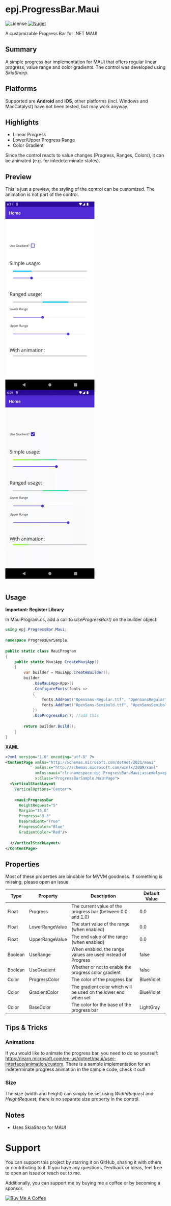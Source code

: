 # epj.ProgressBar.Maui
![License](https://img.shields.io/github/license/ewerspej/epj.ProgressBar.Maui)
[![Nuget](https://img.shields.io/nuget/v/epj.ProgressBar.Maui)](https://www.nuget.org/packages/epj.ProgressBar.Maui/)

A customizable Progress Bar for .NET MAUI

## Summary

A simple progress bar implementation for MAUI that offers regular linear progress, value range and color gradients. The control was developed using *SkiaSharp*.

## Platforms

Supported are **Android** and **iOS**, other platforms (incl. Windows and MacCatalyst) have not been tested, but may work anyway.

## Highlights

* Linear Progress
* Lower/Upper Progress Range
* Color Gradient

Since the control reacts to value changes (Progress, Ranges, Colors), it can be animated (e.g. for intedeterminate states).

## Preview

This is just a preview, the styling of the control can be customized. The animation is not part of the control.
<div>
    <img align="top" src="sample0.png" width="280"/>
    <img align="top" src="sample2.gif" width="280"/>
</div>
<br/>

## Usage

**Important: Register Library**

In MauiProgram.cs, add a call to *UseProgressBar()* on the builder object:

```c#
using epj.ProgressBar.Maui;

namespace ProgressBarSample;

public static class MauiProgram
{
    public static MauiApp CreateMauiApp()
    {
        var builder = MauiApp.CreateBuilder();
        builder
            .UseMauiApp<App>()
            .ConfigureFonts(fonts =>
            {
                fonts.AddFont("OpenSans-Regular.ttf", "OpenSansRegular");
                fonts.AddFont("OpenSans-Semibold.ttf", "OpenSansSemibold");
            })
            .UseProgressBar(); //add this

        return builder.Build();
    }
}

```

**XAML**

```xml
<?xml version="1.0" encoding="utf-8" ?>
<ContentPage xmlns="http://schemas.microsoft.com/dotnet/2021/maui"
             xmlns:x="http://schemas.microsoft.com/winfx/2009/xaml"
             xmlns:maui="clr-namespace:epj.ProgressBar.Maui;assembly=epj.ProgressBar.Maui"
             x:Class="ProgressBarSample.MainPage">
  <VerticalStackLayout
    VerticalOptions="Center">

    <maui:ProgressBar
      HeightRequest="5"
      Margin="15,0"
      Progress="0.3"
      UseGradient="True"
      ProgressColor="Blue"
      GradientColor="Red"/>
    
  </VerticalStackLayout>
</ContentPage>
```

## Properties

Most of these properties are bindable for MVVM goodness. If something is missing, please open an issue.

| Type       | Property             | Description                                                             | Default Value |
|------------|----------------------|-------------------------------------------------------------------------|---------------|
| Float      | Progress             | The current value of the progress bar (between 0.0 and 1.0)             | 0.0           |
| Float      | LowerRangeValue      | The start value of the range (when enabled)                             | 0.0           |
| Float      | UpperRangeValue      | The end value of the range (when enabled)                               | 0.0           |
| Boolean    | UseRange             | When enabled, the range values are used instead of Progress             | false         |
| Boolean    | UseGradient          | Whether or not to enable the progress color gradient                    | false         |
| Color      | ProgressColor        | The color of the progress bar                                           | BlueViolet    |
| Color      | GradientColor        | The gradient color which will be used on the lower end when set         | BlueViolet    |
| Color      | BaseColor            | The color for the base of the progress bar                              | LightGray     |


## Tips & Tricks

### Animations ###
If you would like to animate the progress bar, you need to do so yourself: https://learn.microsoft.com/en-us/dotnet/maui/user-interface/animation/custom.
There is a sample implementation for an indeterminate progress animation in the sample code, check it out!

### Size ###
The size (width and height) can simply be set using *WidthRequest* and *HeightRequest*, there is no separate size property in the control.

## Notes
* Uses SkiaSharp for MAUI

# Support

You can support this project by starring it on GitHub, sharing it with others or contributing to it. If you have any questions, feedback or ideas, feel free to open an issue or reach out to me.

Additionally, you can support me by buying me a coffee or by becoming a sponsor.

<a href="https://www.buymeacoffee.com/ewerspej" target="_blank"><img src="https://cdn.buymeacoffee.com/buttons/default-yellow.png" alt="Buy Me A Coffee" height="41" width="174"></a>
